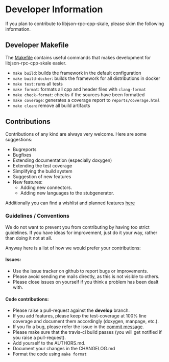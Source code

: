 # Developer Information

If you plan to contribute to libjson-rpc-cpp-skale, please skim the following information.

## Developer Makefile

The [Makefile](Makefile) contains useful commands that makes development for libjson-rpc-cpp-skale easier.

* `make build`: builds the framework in the default configuration
* `make build-docker`: builds the framework for all distributions in docker
* `make test`: runs all tests
* `make format`: formats all cpp and header files with `clang-format`
* `make check-format`: checks if the sources have been formatted
* `make coverage`: generates a coverage report to `reports/coverage.html`
* `make clean`: remove all build artifacts

## Contributions

Contributions of any kind are always very welcome.
Here are some suggestions:

- Bugreports
- Bugfixes
- Extending documentation (especially doxygen)
- Extending the test coverage
- Simplifying the build system
- Suggestion of new features
- New features:
  - Adding new connectors.
  - Adding new languages to the stubgenerator.

Additionally you can find a wishlist and planned features [here](https://github.com/cinemast/libjson-rpc-cpp-skale/projects/1)

### Guidelines / Conventions

We do not want to prevent you from contributing by having too strict guidelines.
If you have ideas for improvement, just do it your way, rather than doing it not at all.

Anyway here is a list of how we would prefer your contributions:
#### Issues:
  - Use the issue tracker on github to report bugs or improvements.
  - Please avoid sending me mails directly, as this is not visible to others.
  - Please close issues on yourself if you think a problem has been dealt with.

#### Code contributions:
  - Please raise a pull-request against the **develop** branch.
  - If you add features, please keep the test-coverage at 100% line coverage and document them accordingly (doxygen, manpage, etc.).
  - If you fix a bug, please refer the issue in the [commit message](https://help.github.com/articles/closing-issues-via-commit-messages/).
  - Please make sure that the travis-ci build passes (you will get notified if you raise a pull-request).
  - Add yourself to the AUTHORS.md.
  - Document your changes in the CHANGELOG.md
  - Format the code using `make format`
